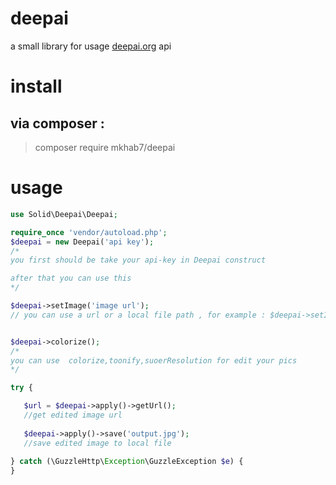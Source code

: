 # deepai

a small library for usage [deepai.org](http://deepai.org) api

# install
## via composer :

> composer require mkhab7/deepai
# usage
```php
use Solid\Deepai\Deepai;

require_once 'vendor/autoload.php';
$deepai = new Deepai('api key');
/*
you first should be take your api-key in Deepai construct 

after that you can use this
*/

$deepai->setImage('image url'); 
// you can use a url or a local file path , for example : $deepai->setImage(new CURLFile('image.jpg'));


$deepai->colorize();
/*
you can use  colorize,toonify,suoerResolution for edit your pics 
*/

try {

   $url = $deepai->apply()->getUrl();
   //get edited image url
   
   $deepai->apply()->save('output.jpg');
   //save edited image to local file
   
} catch (\GuzzleHttp\Exception\GuzzleException $e) {
}

```


